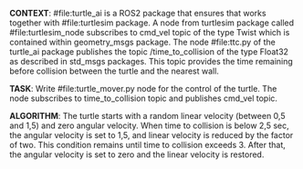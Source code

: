 **CONTEXT**: #file:turtle_ai is a ROS2 package that ensures that works together with #file:turtlesim package.
A node from turtlesim package called #file:turtlesim_node subscribes to cmd_vel topic of the type Twist which is contained within geometry_msgs package. The node #file:ttc.py of the turtle_ai package publishes the topic /time_to_collision of the type Float32 as described in std_msgs packages. This topic provides the time remaining before collision between the turtle and the nearest wall.

**TASK**: Write #file:turtle_mover.py node for the control of the turtle. The node subscribes to time_to_collision topic and publishes cmd_vel topic.

**ALGORITHM**: The turtle starts with a random linear velocity (between 0,5 and 1,5) and zero angular velocity. When time to collision is below 2,5 sec, the angular velocity is set to 1,5, and linear velocity is reduced by the factor of two. This condition remains until time to collision exceeds 3. After that, the angular velocity is set to zero and the linear velocity is restored.
